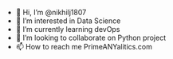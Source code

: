 - 👋 Hi, I’m @nikhilj1807
- 👀 I’m interested in Data Science 
- 🌱 I’m currently learning devOps
- 💞️ I’m looking to collaborate on Python project
- 📫 How to reach me PrimeANYalitics.com

<!---
nikhilj1807/nikhilj1807 is a ✨ special ✨ repository because its `README.md` (this file) appears on your GitHub profile.
You can click the Preview link to take a look at your changes.
--->
